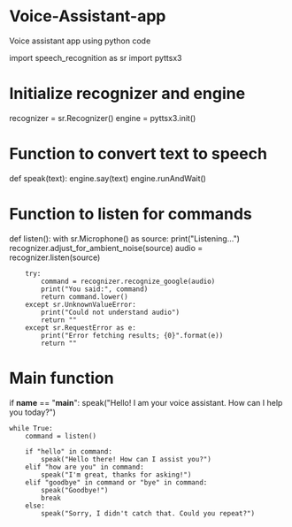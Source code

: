 # Voice-Assistant-app
Voice assistant app using python code 


import speech_recognition as sr
import pyttsx3

# Initialize recognizer and engine
recognizer = sr.Recognizer()
engine = pyttsx3.init()

# Function to convert text to speech
def speak(text):
    engine.say(text)
    engine.runAndWait()

# Function to listen for commands
def listen():
    with sr.Microphone() as source:
        print("Listening...")
        recognizer.adjust_for_ambient_noise(source)
        audio = recognizer.listen(source)
        
        try:
            command = recognizer.recognize_google(audio)
            print("You said:", command)
            return command.lower()
        except sr.UnknownValueError:
            print("Could not understand audio")
            return ""
        except sr.RequestError as e:
            print("Error fetching results; {0}".format(e))
            return ""

# Main function
if __name__ == "__main__":
    speak("Hello! I am your voice assistant. How can I help you today?")
    
    while True:
        command = listen()
        
        if "hello" in command:
            speak("Hello there! How can I assist you?")
        elif "how are you" in command:
            speak("I'm great, thanks for asking!")
        elif "goodbye" in command or "bye" in command:
            speak("Goodbye!")
            break
        else:
            speak("Sorry, I didn't catch that. Could you repeat?")
